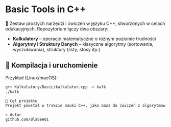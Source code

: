 # Basic Tools in C++

🧰 Zestaw prostych narzędzi i ćwiczeń w języku C++, stworzonych w celach edukacyjnych. Repozytorium łączy dwa obszary:
- **Kalkulatory** – operacje matematyczne o różnym poziomie trudności
- **Algorytmy i Struktury Danych** – klasyczne algorytmy (sortowania, wyszukiwania), struktury (listy, stosy itp.)

## 🔧 Kompilacja i uruchomienie

Przykład (Linux/macOS):
```bash
g++ Kalkulatory/Basic/kalkulator.cpp -o kalk
./kalk

📌 Cel projektu
Projekt powstał w trakcie nauki C++, jako baza do ćwiczeń z algorytmów, struktur danych i programowania proceduralnego.

✍️ Autor
github.com/BlaSee01

